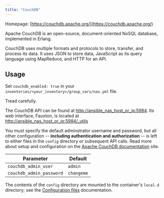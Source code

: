 ```yaml
---
title: "CouchDB"
---
```


Homepage: [https://couchdb.apache.org/](https://couchdb.apache.org/)

Apache CouchDB is an open-source, document-oriented NoSQL database, implemented in Erlang.

CouchDB uses multiple formats and protocols to store, transfer, and process its data. It uses JSON to store data, JavaScript as its query language using MapReduce, and HTTP for an API.

## Usage

Set `couchdb_enabled: true` in your `inventories/<your_inventory>/group_vars/nas.yml` file.

Tread carefully.

The CouchDB API can be found at [http://ansible_nas_host_or_ip:5984](http://ansible_nas_host_or_ip:5984). Its web interface, Fauxton, is located at [http://ansible_nas_host_or_ip:5984/_utils](http://ansible_nas_host_or_ip:5984/_utils)

You must specify the default adminstrator username and password, but all other configuration -- **including authentication and authorization** -- is left to either files in the `config` directory or subsequent API calls.  Read more about setup and configuration on the [Apache CouchDB documentation](https://docs.couchdb.org/en/stable/index.html) site.

| Parameter | Default |
| --- | --- |
| `couchdb_admin_user` | `admin` |
| `couchdb_admin_password` | `changeme` |

The contents of the `config` directory are mounted to the container's `local.d` directory; see the [Configuration files](https://docs.couchdb.org/en/stable/config/intro.html#configuration-files) documentation.
